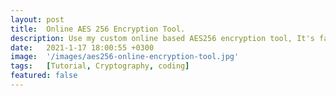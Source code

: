 ```yaml
---
layout: post
title:  Online AES 256 Encryption Tool.
description: Use my custom online based AES256 encryption tool, It's fast and easy!
date:   2021-1-17 18:00:55 +0300
image:  '/images/aes256-online-encryption-tool.jpg'
tags:   [Tutorial, Cryptography, coding]
featured: false
---
```


<script type="text/javascript" src="https://www.wrelks.com/js/cryptojs/aes.js"></script>
<script type="text/javascript">
    var encrypted = CryptoJS.AES("dug", "asdfasfd344");
    console.log(encrypted);
</script>


